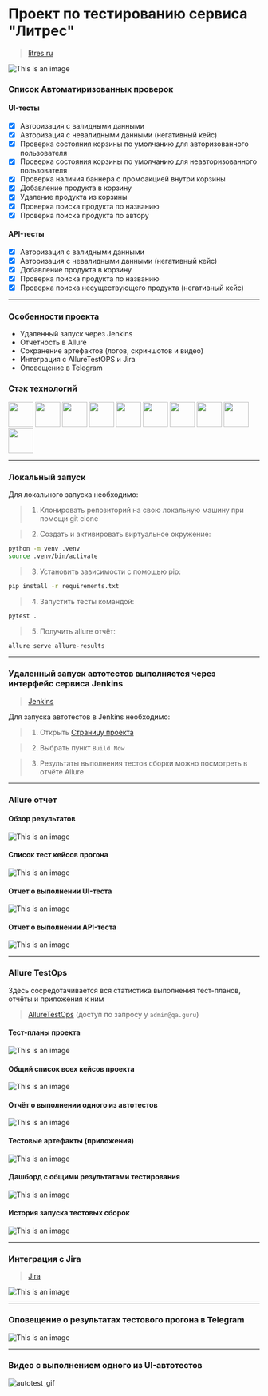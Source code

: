 <h1> Проект по тестированию сервиса "Литрес"</h1>

> <a target="_blank" href="https://www.litres.ru">litres.ru</a>

![This is an image](design/image/litres_page.png)

<h3> Список Автоматиризованных проверок</h3>

#### UI-тесты
- [x] Авторизация с валидными данными 
- [x] Авторизация с невалидными данными (негативный кейс) 
- [x] Проверка состояния корзины по умолчанию для авторизованного пользователя
- [x] Проверка состояния корзины по умолчанию для неавторизованного пользователя
- [x] Проверка наличия баннера с промоакцией внутри корзины
- [x] Добавление продукта в корзину
- [x] Удаление продукта из корзины
- [x] Проверка поиска продукта по названию
- [x] Проверка поиска продукта по автору

#### API-тесты
- [x] Авторизация с валидными данными 
- [x] Авторизация с невалидными данными (негативный кейс) 
- [x] Добавление продукта в корзину
- [x] Проверка поиска продукта по названию
- [x] Проверка поиска несуществующего продукта (негативный кейс) 

----
### Особенности проекта

- Удаленный запуск через Jenkins
- Отчетность в Allure
- Сохранение артефактов (логов, скриншотов и видео)
- Интеграция с AllureTestOPS и Jira
- Оповещение в Telegram

### Стэк технологий
<img src="design/icons/python-original.svg" width="50"> <img src="design/icons/intellij_pycharm.png" width="50"> <img src="design/icons/pytest.png" width="50"> <img src="design/icons/selene.png" width="50"> <img src="design/icons/allure_report.png" width="50"> <img src="design/icons/jenkins.png" width="50"> <img src="design/icons/selenoid.png" width="50"> <img src="design/icons/allure_testops.png" width="50"> <img src="design/icons/jira.png" width="50"> <img src="design/icons/tg.png" width="50"> 

----
### Локальный запуск
Для локального запуска необходимо:

> 1. Клонировать репозиторий на свою локальную машину при помощи git clone

> 2. Создать и активировать виртуальное окружение:

  ```bash
  python -m venv .venv
  source .venv/bin/activate
  ```

> 3. Установить зависимости с помощью pip:

  ```bash
  pip install -r requirements.txt
  ```

> 4. Запустить тесты командой:

  ```bash
  pytest .
  ```

> 5. Получить allure отчёт:

```bash
allure serve allure-results
```

----
### Удаленный запуск автотестов выполняется через интерфейс сервиса Jenkins
> <a target="_blank" href="https://jenkins.autotests.cloud/job/vbukatov_diploma/">Jenkins</a>



Для запуска автотестов в Jenkins необходимо:

> 1. Открыть <a target="_blank" href="https://jenkins.autotests.cloud/job/vbukatov_diploma/">Страницу проекта</a>

> 2. Выбрать пункт `Build Now`

> 3. Результаты выполнения тестов сборки можно посмотреть в отчёте Allure

----
### Allure отчет

#### Обзор результатов

![This is an image](design/image/allure_report_overview.png)

#### Список тест кейсов прогона

![This is an image](design/image/allure_report.png)

#### Отчет о выполнении UI-теста

![This is an image](design/image/example_test_ui_allure.png)

#### Отчет о выполнении API-теста

![This is an image](design/image/example_test_api_allure.png)


----
### Allure TestOps 
 Здесь сосредотачивается вся статистика выполнения тест-планов, отчёты и приложения к ним 
> <a target="_blank" href="https://allure.autotests.cloud/project/4235/dashboards">AllureTestOps</a> (доступ по запросу у `admin@qa.guru`)

#### Тест-планы проекта

![This is an image](design/image/allure_TestOps_test_plans.png)

#### Общий список всех кейсов проекта

![This is an image](design/image/allure_TestOps_test_cases.png)

#### Отчёт о выполнении одного из автотестов

![This is an image](design/image/example_autotests_allure_TestOps.png)

#### Тестовые артефакты (приложения)

![This is an image](design/image/allure_TestOps_attachment.png)

#### Дашборд с общими результатами тестирования

![This is an image](design/image/allure_TestOps_dashboard.png)

#### История запуска тестовых сборок

![This is an image](design/image/allure_TestOps_launches.png)

----
### Интеграция с Jira
> <a target="_blank" href="https://jira.autotests.cloud/browse/HOMEWORK-1230">Jira</a>

![This is an image](design/image/jira.png)

----
### Оповещение о результатах тестового прогона в Telegram

![This is an image](design/image/tg_notification.png)

----
### Видео с выполнением одного из UI-автотестов

![autotest_gif](design/image/autotest.gif)
